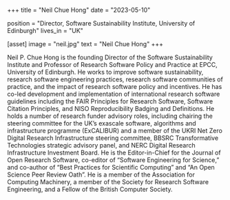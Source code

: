 +++
title = "Neil Chue Hong"
date = "2023-05-10"

position = "Director, Software Sustainability Institute, University of Edinburgh"
lives_in = "UK"

[asset]
  image = "neil.jpg"
  text = "Neil Chue Hong"
+++

Neil P. Chue Hong is the founding Director of the Software Sustainability Institute and Professor of Research Software Policy and Practice at EPCC, University of Edinburgh. He works to improve software sustainability, research software engineering practices, research software communities of practice, and the impact of research software policy and incentives. He has co-led development and implementation of international research software guidelines including the FAIR Principles for Research Software, Software Citation Principles, and NISO Reproducibility Badging and Definitions. He holds a number of research funder advisory roles, including chairing the steering committee for the UK’s exascale software, algorithms and infrastructure programme (ExCALIBUR) and a member of the UKRI Net Zero Digital Research Infrastructure steering committee, BBSRC Transformative Technologies strategic advisory panel, and NERC Digital Research Infrastructure Investment Board. He is the Editor-in-Chief for the Journal of Open Research Software, co-editor of “Software Engineering for Science,” and co-author of “Best Practices for Scientific Computing” and “An Open Science Peer Review Oath”. He is a member of the Association for Computing Machinery, a member of the Society for Research Software Engineering, and a Fellow of the British Computer Society.
